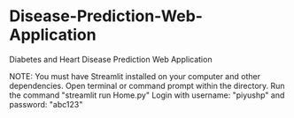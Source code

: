 # Disease-Prediction-Web-Application
Diabetes and Heart Disease Prediction Web Application

NOTE: You must have Streamlit installed on your computer and other dependencies.
Open terminal or command prompt within the directory.
Run the command "streamlit run Home.py"
Login with username: "piyushp" and password: "abc123"
